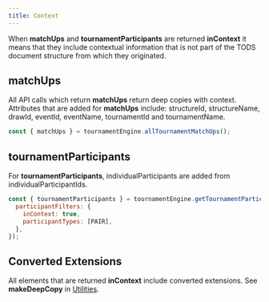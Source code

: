```yaml
---
title: Context
---
```


When **matchUps** and **tournamentParticipants** are returned **inContext** it means that they include contextual information that is not part of the TODS document structure from which they originated.

## matchUps

All API calls which return **matchUps** return deep copies with context. Attributes that are added for **matchUps** include: structureId, structureName, drawId, eventId, eventName, tournamentId and tournamentName.

```js
const { matchUps } = tournamentEngine.allTournamentMatchUps();
```

## tournamentParticipants

For **tournamentParticipants**, individualParticipants are added from individualParticipantIds.

```js
const { tournamentParticipants } = tournamentEngine.getTournamentParticipants({
  participantFilters: {
    inContext: true,
    participantTypes: [PAIR],
  },
});
```

## Converted Extensions

All elements that are returned **inContext** include converted extensions. See **makeDeepCopy** in [Utilities](/utilities/makedeepcopy).
